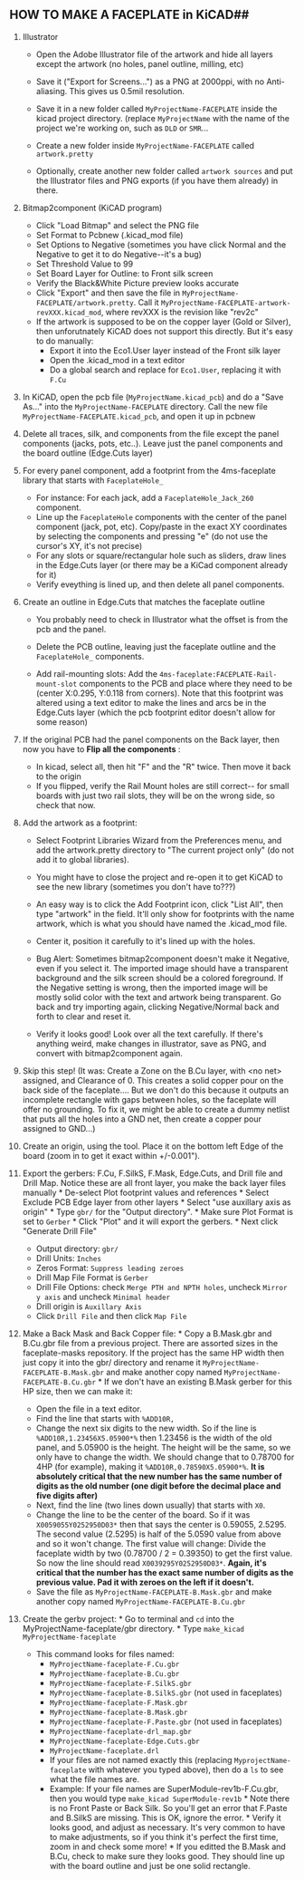 ## HOW TO MAKE A FACEPLATE in KiCAD##

  1. Illustrator
       * Open the Adobe Illustrator file of the artwork and hide all layers except the artwork (no holes, panel outline, milling, etc)

     * Save it ("Export for Screens...") as a PNG at 2000ppi, with no Anti-aliasing. This gives us 0.5mil resolution. 
     * Save it in a new folder called `MyProjectName-FACEPLATE` inside the kicad project directory. (replace `MyProjectName` with the name of the project we're working on, such as `DLD` or `SMR`...
     * Create a new folder inside `MyProjectName-FACEPLATE` called `artwork.pretty`
     * Optionally, create another new folder called `artwork sources` and put the Illustrator files and PNG exports (if you have them already) in there.

  2. Bitmap2component (KiCAD program)
     * Click "Load Bitmap" and select the PNG file
     * Set Format to Pcbnew (.kicad_mod file)
     * Set Options to Negative (sometimes you have click Normal and the Negative to get it to do Negative--it's a bug)
     * Set Threshold Value to 99
     * Set Board Layer for Outline: to Front silk screen
     * Verify the Black&White Picture preview looks accurate
     * Click "Export" and then  save the file in `MyProjectName-FACEPLATE/artwork.pretty`. Call it `MyProjectName-FACEPLATE-artwork-revXXX.kicad_mod`, where revXXX is the revision like "rev2c"
     * If the artwork is supposed to be on the copper layer (Gold or Silver), then unforutnately KiCAD does not support this directly. But it's easy to do manually:
     	* Export it into the Eco1.User layer instead of the Front silk layer
     	* Open the .kicad_mod in a text editor
     	* Do a global search and replace for `Eco1.User`, replacing it with `F.Cu`
     
  3. In KiCAD, open the pcb file (`MyProjectName.kicad_pcb`) and do a "Save As..." into the `MyProjectName-FACEPLATE` directory. Call the new file `MyProjectName-FACEPLATE.kicad_pcb`, and open it up in pcbnew

  4. Delete all traces, silk, and components from the file except the panel components (jacks, pots, etc..). Leave just the panel components and the board outline (Edge.Cuts layer)
 
  5. For every panel component, add a footprint from the 4ms-faceplate library that starts with `FaceplateHole_`
     * For instance: For each jack, add a `FaceplateHole_Jack_260` component.
     * Line up the `FaceplateHole` components with the center of the panel component (jack, pot, etc). Copy/paste in the exact XY coordinates by selecting the components and pressing "e" (do not use the cursor's XY, it's not precise) 
      * For any slots or square/rectangular hole such as sliders, draw lines in the Edge.Cuts layer (or there may be a KiCad component already for it)
     * Verify eveything is lined up, and then delete all panel components.

  6. Create an outline in Edge.Cuts that matches the faceplate outline
     * You probably need to check in Illustrator what the offset is from the pcb and the panel.
  
     * Delete the PCB outline, leaving just the faceplate outline and the `FaceplateHole_` components.
     * Add rail-mounting slots: Add the `4ms-faceplate:FACEPLATE-Rail-mount-slot` components to the PCB and place where they need to be (center X:0.295, Y:0.118 from corners). Note that this footprint was altered using a text editor to make the lines and arcs be in the Edge.Cuts layer (which the pcb footprint editor doesn't allow for some reason)

     
  7. If the original PCB had the panel components on the Back layer, then now you have to __Flip all the components__ :
     * In kicad, select all, then hit "F" and the "R" twice. Then move it back to the origin
     * If you flipped, verify the Rail Mount holes are still correct-- for small boards with just two rail slots, they will be on the wrong side, so check that now.
    
     
  8. Add the artwork as a footprint:
     * Select Footprint Libraries Wizard from the Preferences menu, and add the artwork.pretty directory to "The current project only" (do not add it to global libraries).
     * You might have to close the project and re-open it to get KiCAD to see the new library (sometimes you don't have to???)
 
     * An easy way is to click the Add Footprint icon, click "List All", then type "artwork" in the field. It'll only show for footprints with the name artwork, which is what you should have named the .kicad_mod file.
     * Center it, position it carefully to it's lined up with the holes.
     * Bug Alert: Sometimes bitmap2component doesn't make it Negative, even if you select it. The imported image should have a transparent background and the silk screen should be a colored foreground. If the Negative setting is wrong, then the imported image will be mostly solid color with the text and artwork being transparent. Go back and try importing again, clicking Negative/Normal back and forth to clear and reset it.
     * Verify it looks good! Look over all the text carefully. If there's anything weird, make changes in illustrator, save as PNG, and convert with bitmap2component again.
     
  9. Skip this step! (It was: Create a Zone on the B.Cu layer, with \<no net\> assigned, and Clearance of 0. This creates a solid copper pour on the back side of the faceplate.... But we don't do this because it outputs an incomplete rectangle with gaps between holes, so the faceplate will offer no grounding. To fix it, we might be able to create a dummy netlist that puts all the holes into a GND net, then create a copper pour assigned to GND...)

  10. Create an origin, using the tool. Place it on the bottom left Edge of the board (zoom in to get it exact within +/-0.001"). 
  
  11. Export the gerbers: F.Cu, F.SilkS, F.Mask, Edge.Cuts, and Drill file and Drill Map. Notice these are all front layer, you make the back layer files manually
    * De-select Plot footprint values and references
    * Select Exclude PCB Edge layer from other layers
    * Select "use auxillary axis as origin"
    * Type `gbr/` for the "Output directory".
    * Make sure Plot Format is set to `Gerber`
    * Click "Plot" and it will export the gerbers.
    * Next click "Generate Drill File"
 		* Output directory: `gbr/`
    	* Drill Units: `Inches`
   		* Zeros Format: `Suppress leading zeroes` 
    	* Drill Map File Format is `Gerber`
   		* Drill File Options: check `Merge PTH and NPTH holes`, uncheck `Mirror y axis` and uncheck `Minimal header`
    	* Drill origin is `Auxillary Axis`
    	* Click `Drill File` and then click `Map File`
  
  12. Make a Back Mask and Back Copper file:
 	* Copy a B.Mask.gbr and B.Cu.gbr file from a previous project. There are assorted sizes in the faceplate-masks repository. If the project has the same HP width then just copy it into the gbr/ directory and rename it `MyProjectName-FACEPLATE-B.Mask.gbr` and make another copy named `MyProjectName-FACEPLATE-B.Cu.gbr`
 	* If we don't have an existing B.Mask gerber for this HP size, then we can make it:
 		* Open the file in a text editor.
 		* Find the line that starts with `%ADD10R,`
 		* Change the next six digits to the new width. So if the line is `%ADD10R,1.23456X5.05900*%` then 1.23456 is the width of the old panel, and 5.05900 is the height. The height will be the same, so we only have to change the width. We should change that to 0.78700 for 4HP (for example), making it `%ADD10R,0.78590X5.05900*%`. **It is absolutely critical that the new number has the same number of digits as the old number (one digit before the decimal place and five digits after)**
 		* Next, find the line (two lines down usually) that starts with `X0`.
 		* Change the line to be the center of the board. So if it was `X0059055Y0252950D03*` then that says the center is 0.59055, 2.5295. The second value (2.5295) is half of the 5.0590 value from above and so it won't change. The first value will change: Divide the faceplate width by two (0.78700 / 2 = 0.39350) to get the first value. So now the line should read `X0039295Y0252950D03*`. **Again, it's critical that the number has the exact same number of digits as the previous value. Pad it with zeroes on the left if it doesn't.**
 		* Save the file as `MyProjectName-FACEPLATE-B.Mask.gbr` and make another copy named `MyProjectName-FACEPLATE-B.Cu.gbr`
 
 	
  13. Create the gerbv project:
    * Go to terminal and `cd` into the MyProjectName-faceplate/gbr directory.
    * Type `make_kicad MyProjectName-faceplate`
		* This command looks for files named:
			* `MyProjectName-faceplate-F.Cu.gbr`
			* `MyProjectName-faceplate-B.Cu.gbr`
			* `MyProjectName-faceplate-F.SilkS.gbr`
			* `MyProjectName-faceplate-B.SilkS.gbr` (not used in faceplates)
			* `MyProjectName-faceplate-F.Mask.gbr`
			* `MyProjectName-faceplate-B.Mask.gbr`
			* `MyProjectName-faceplate-F.Paste.gbr` (not used in faceplates)
			* `MyProjectName-faceplate-drl_map.gbr`
			* `MyProjectName-faceplate-Edge.Cuts.gbr`
			* `MyProjectName-faceplate.drl`
    		* If your files are not named exactly this (replacing `MyprojectName-faceplate` with whatever you typed above), then do a `ls` to see what the file names are. 
    		* Example: If your file names are SuperModule-rev1b-F.Cu.gbr, then you would type `make_kicad SuperModule-rev1b`
    * Note there is no Front Paste or Back Silk. So you'll get an error that F.Paste and B.SilkS are missing. This is OK, ignore the error.
    * Verify it looks good, and adjust as necessary. It's very common to have to make adjustments, so if you think it's perfect the first time, zoom in and check some more!
    * If you editted the B.Mask and B.Cu, check to make sure they looks good. They should line up with the board outline and just be one solid rectangle.